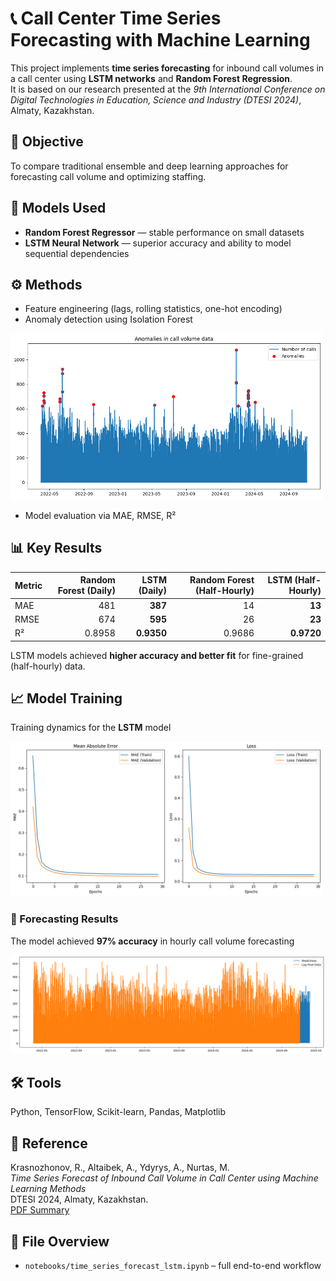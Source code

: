 # 📞 Call Center Time Series Forecasting with Machine Learning

This project implements **time series forecasting** for inbound call volumes in a call center using **LSTM networks** and **Random Forest Regression**.  
It is based on our research presented at the *9th International Conference on Digital Technologies in Education, Science and Industry (DTESI 2024)*, Almaty, Kazakhstan.

## 🧠 Objective
To compare traditional ensemble and deep learning approaches for forecasting call volume and optimizing staffing.

## 🧩 Models Used
- **Random Forest Regressor** — stable performance on small datasets  
- **LSTM Neural Network** — superior accuracy and ability to model sequential dependencies

## ⚙️ Methods
- Feature engineering (lags, rolling statistics, one-hot encoding)
- Anomaly detection using Isolation Forest

<img src="results/anomalies.png" alt="Anomaly Detection" width="500"/>

- Model evaluation via MAE, RMSE, R²

## 📊 Key Results
| Metric | Random Forest (Daily) | LSTM (Daily) | Random Forest (Half-Hourly) | LSTM (Half-Hourly) |
|---------|----------------------:|-------------:|-----------------------------:|--------------------:|
| MAE | 481 | **387** | 14 | **13** |
| RMSE | 674 | **595** | 26 | **23** |
| R² | 0.8958 | **0.9350** | 0.9686 | **0.9720** |

LSTM models achieved **higher accuracy and better fit** for fine-grained (half-hourly) data.

## 📈 Model Training
Training dynamics for the **LSTM** model

<img src="results/loss_mae_curve.png" alt="Loss and MAE" width="500"/>

### 🔮 Forecasting Results
The model achieved **97% accuracy** in hourly call volume forecasting

<img src="results/predictions_vs_actual.png" alt="Predictions" width="600"/>

## 🛠️ Tools
Python, TensorFlow, Scikit-learn, Pandas, Matplotlib

## 🧾 Reference
Krasnozhonov, R., Altaibek, A., Ydyrys, A., Nurtas, M.  
*Time Series Forecast of Inbound Call Volume in Call Center using Machine Learning Methods*  
DTESI 2024, Almaty, Kazakhstan.  
[PDF Summary](https://ceur-ws.org/Vol-3966/W3Paper15.pdf)

## 📁 File Overview

- `notebooks/time_series_forecast_lstm.ipynb` – full end-to-end workflow
